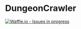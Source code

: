# DungeonCrawler

[![Waffle.io - Issues in progress](https://badge.waffle.io/Calvinjk/DungeonCrawler.png?label=in%20progress&title=In%20Progress)](http://waffle.io/Calvinjk/DungeonCrawler)

